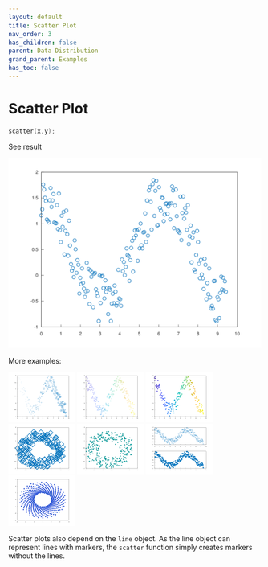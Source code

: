 ```yaml
---
layout: default
title: Scatter Plot
nav_order: 3
has_children: false
parent: Data Distribution
grand_parent: Examples
has_toc: false
---
```

# Scatter Plot

```cpp
scatter(x,y);
```


See result
    
[![example_scatter_1](../data_distribution/scatter/scatter_1.svg)](https://github.com/alandefreitas/matplotplusplus/blob/master/examples/data_distribution/scatter/scatter_1.cpp)

More examples:
    
[![example_scatter_2](../data_distribution/scatter/scatter_2_thumb.png)](https://github.com/alandefreitas/matplotplusplus/blob/master/examples/data_distribution/scatter/scatter_2.cpp)  [![example_scatter_3](../data_distribution/scatter/scatter_3_thumb.png)](https://github.com/alandefreitas/matplotplusplus/blob/master/examples/data_distribution/scatter/scatter_3.cpp)  [![example_scatter_4](../data_distribution/scatter/scatter_4_thumb.png)](https://github.com/alandefreitas/matplotplusplus/blob/master/examples/data_distribution/scatter/scatter_4.cpp)  [![example_scatter_5](../data_distribution/scatter/scatter_5_thumb.png)](https://github.com/alandefreitas/matplotplusplus/blob/master/examples/data_distribution/scatter/scatter_5.cpp)  [![example_scatter_6](../data_distribution/scatter/scatter_6_thumb.png)](https://github.com/alandefreitas/matplotplusplus/blob/master/examples/data_distribution/scatter/scatter_6.cpp)  [![example_scatter_7](../data_distribution/scatter/scatter_7_thumb.png)](https://github.com/alandefreitas/matplotplusplus/blob/master/examples/data_distribution/scatter/scatter_7.cpp)  [![example_scatter_8](../data_distribution/scatter/scatter_8_thumb.png)](https://github.com/alandefreitas/matplotplusplus/blob/master/examples/data_distribution/scatter/scatter_8.cpp)
  

Scatter plots also depend on the `line` object. As the line object can represent lines with markers, the `scatter` function simply creates markers without the lines.




<!-- Generated with mdsplit: https://github.com/alandefreitas/mdsplit -->
